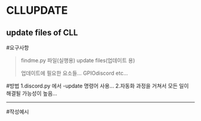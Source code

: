 # CLLUPDATE
update files of CLL
--------------------------------
#요구사항

>findme.py 파일(실행용)
>update files(업데이트 용)
>
>업데이트에 필요한 요소들... GPIOdiscord etc...

#방법
1.discord.py 에서 -update 명령어 사용...
2.자동화 과정을 거쳐서 모든 일이 해결될 가능성이 높음...


--------------------------------------
#작성예시

